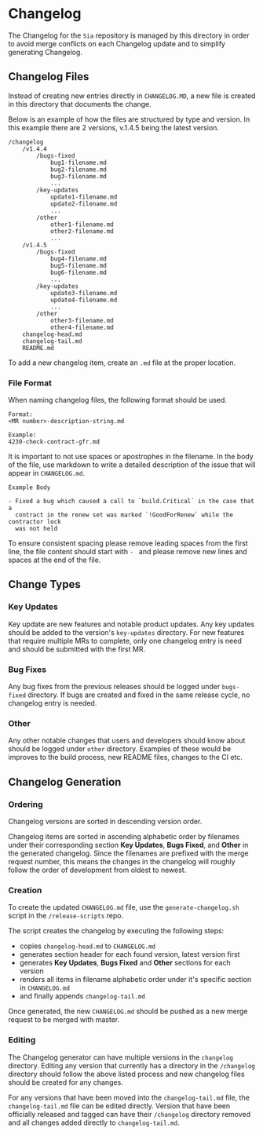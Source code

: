 # Changelog
The Changelog for the `Sia` repository is managed by this directory in order to
avoid merge conflicts on each Changelog update and to simplify generating
Changelog.

## Changelog Files
Instead of creating new entries directly in `CHANGELOG.MD`, a new file is
created in this directory that documents the change.

Below is an example of how the files are structured by type and version. In this
example there are 2 versions, v.1.4.5 being the latest version.

    /changelog
        /v1.4.4
            /bugs-fixed
                bug1-filename.md
                bug2-filename.md
                bug3-filename.md
                ...
            /key-updates
                update1-filename.md
                update2-filename.md
                ...
            /other
                other1-filename.md
                other2-filename.md
                ...
        /v1.4.5
            /bugs-fixed
                bug4-filename.md
                bug5-filename.md
                bug6-filename.md
                ...
            /key-updates
                update3-filename.md
                update4-filename.md
                ...
            /other
                other3-filename.md
                other4-filename.md
        changelog-head.md
        changelog-tail.md
        README.md

To add a new changelog item, create an `.md` file at the proper location.

### File Format
When naming changelog files, the following format should be used.
```
Format:
<MR number>-description-string.md

Example:
4230-check-contract-gfr.md
```
It is important to not use spaces or apostrophes in the filename. In the body of
the file, use markdown to write a detailed description of the issue that will
appear in `CHANGELOG.md`.
```
Example Body

- Fixed a bug which caused a call to `build.Critical` in the case that a
  contract in the renew set was marked `!GoodForRenew` while the contractor lock
  was not held

```
To ensure consistent spacing please remove leading spaces from the first line,
the file content should start with `- ` and please remove new lines and spaces
at the end of the file.

## Change Types
### Key Updates
Key update are new features and notable product updates. Any key updates should
be added to the version's `key-updates` directory. For new features that require
multiple MRs to complete, only one changelog entry is need and should be
submitted with the first MR.

### Bug Fixes
Any bug fixes from the previous releases should be logged under `bugs-fixed`
directory. If bugs are created and fixed in the same release cycle, no changelog
entry is needed.

### Other
Any other notable changes that users and developers should know about should be
logged under `other` directory. Examples of these would be improves to the build
process, new README files, changes to the CI etc.

## Changelog Generation
### Ordering
Changelog versions are sorted in descending version order.

Changelog items are sorted in ascending alphabetic order by filenames under
their corresponding section **Key Updates**, **Bugs Fixed**, and **Other** in
the generated changelog. Since the filenames are prefixed with the merge request
number, this means the changes in the changelog will roughly follow the order of
development from oldest to newest.

### Creation
To create the updated `CHANGELOG.md` file, use the `generate-changelog.sh`
script in the `/release-scripts` repo.

The script creates the changelog by executing the following steps:
- copies `changelog-head.md` to `CHANGELOG.md`
- generates section header for each found version, latest version first
- generates **Key Updates**, **Bugs Fixed** and **Other** sections for each
  version
- renders all items in filename alphabetic order under it's specific section in
  `CHANGELOG.md`
- and finally appends `changelog-tail.md`

Once generated, the new `CHANGELOG.md` should be pushed as a new merge request
to be merged with master.

### Editing
The Changelog generator can have multiple versions in the `changelog` directory.
Editing any version that currently has a directory in the `/changelog` directory
should follow the above listed process and new changelog files should be created
for any changes.

For any versions that have been moved into the `changelog-tail.md` file, the
`changelog-tail.md` file can be edited directly. Version that have been
officially released and tagged can have their `/changelog` directory removed and
all changes added directly to `changelog-tail.md`.
